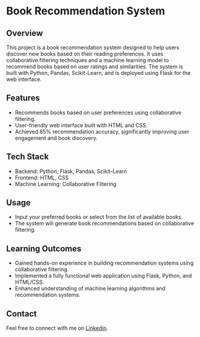 # Book Recommendation System

## Overview
This project is a book recommendation system designed to help users discover new books based on their reading preferences. It uses collaborative filtering techniques and a machine learning model to recommend books based on user ratings and similarities. The system is built with Python, Pandas, Scikit-Learn, and is deployed using Flask for the web interface.

## Features
- Recommends books based on user preferences using collaborative filtering.
- User-friendly web interface built with HTML and CSS.
- Achieved 85% recommendation accuracy, significantly improving user engagement and book discovery.

## Tech Stack
- Backend: Python, Flask, Pandas, Scikit-Learn
- Frontend: HTML, CSS
- Machine Learning: Collaborative Filtering

## Usage
- Input your preferred books or select from the list of available books.
- The system will generate book recommendations based on collaborative filtering.

## Learning Outcomes
- Gained hands-on experience in building recommendation systems using collaborative filtering.
- Implemented a fully functional web application using Flask, Python, and HTML/CSS.
- Enhanced understanding of machine learning algorithms and recommendation systems.

## Contact
Feel free to connect with me on [Linkedin](https://www.linkedin.com/in/ankit-ranjan-405199234/).
